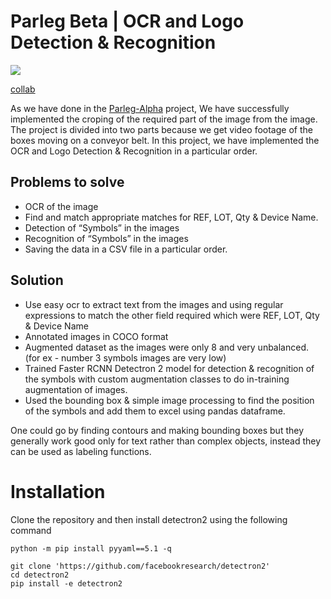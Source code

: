 # Parleg Beta | OCR and Logo Detection & Recognition

<img src="https://img.shields.io/static/v1?label=Detectron2&message=Used&color=PURPLE"/>

[collab](https://colab.research.google.com/drive/1W3C6nRJUkuT_Tdpd6Z73yAOzLvzLcRZJ?usp=sharing)

As we have done in the [Parleg-Alpha](https://github.com/gamingflexer/parleg-alpha) project, We have successfully implemented the croping of the required part of the image from the image.
The project is divided into two parts because we get video footage of the boxes moving on a conveyor belt. In this project, we have implemented the OCR and Logo Detection & Recognition in a particular order. 

## Problems to solve 

- OCR of the image
- Find and match appropriate matches for REF, LOT, Qty & Device Name.
- Detection of “Symbols” in the images
- Recognition of “Symbols” in the images
- Saving the data in a CSV file in a particular order.

## Solution

- Use easy ocr to extract text from the images and using regular expressions to match the other field required which were REF, LOT, Qty & Device Name
- Annotated images in COCO format
- Augmented dataset as the images were only 8 and very unbalanced. (for ex - number 3 symbols images are very low)
- Trained Faster RCNN Detectron 2 model for detection & recognition of the symbols with custom augmentation classes to do in-training augmentation of images.
- Used the bounding box & simple image processing to find the position of the symbols and add them to excel using pandas dataframe.

One could go by finding contours and making bounding boxes but they generally work good only for text rather than complex objects, instead they can be used as labeling functions.

# Installation

Clone the repository and then install detectron2 using the following command

```
python -m pip install pyyaml==5.1 -q

git clone 'https://github.com/facebookresearch/detectron2'
cd detectron2
pip install -e detectron2
```
